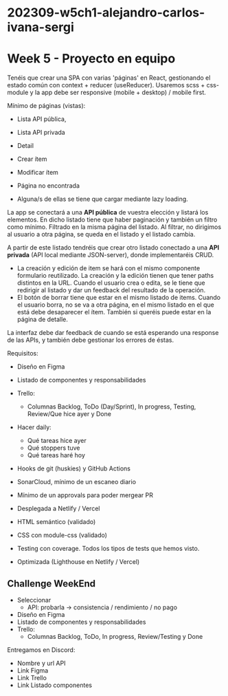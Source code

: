 # 202309-w5ch1-alejandro-carlos-ivana-sergi

# Week 5 - Proyecto en equipo

Tenéis que crear una SPA con varias 'páginas' en React, gestionando el estado común con context + reducer (useReducer). Usaremos scss + css-module y la app debe ser responsive (mobile + desktop) / mobile first.

Mínimo de páginas (vistas):

- Lista API pública,
- Lista API privada
- Detail
- Crear ítem
- Modificar ítem
- Página no encontrada

- Alguna/s de ellas se tiene que cargar mediante lazy loading.

La app se conectará a una **API pública** de vuestra elección y listará los elementos. En dicho listado tiene que haber paginación y también un filtro como mínimo. Filtrado en la misma página del listado. Al filtrar, no dirigimos al usuario a otra página, se queda en el listado y el listado cambia.

A partir de este listado tendréis que crear otro listado conectado a una **API privada** (API local mediante JSON-server), donde implementaréis CRUD.

- La creación y edición de item se hará con el mismo componente formulario reutilizado. La creación y la edición tienen que tener paths distintos en la URL. Cuando el usuario crea o edita, se le tiene que redirigir al listado y dar un feedback del resultado de la operación.
- El botón de borrar tiene que estar en el mismo listado de items. Cuando el usuario borra, no se va a otra página, en el mismo listado en el que está debe desaparecer el ítem. También si queréis puede estar en la página de detalle.

La interfaz debe dar feedback de cuando se está esperando una response de las APIs, y también debe gestionar los errores de éstas.

Requisitos:

- Diseño en Figma
- Listado de componentes y responsabilidades
- Trello:

  - Columnas Backlog, ToDo (Day/Sprint), In progress, Testing, Review/Que hice ayer y Done

- Hacer daily:

  - Qué tareas hice ayer
  - Qué stoppers tuve
  - Qué tareas haré hoy

- Hooks de git (huskies) y GitHub Actions
- SonarCloud, mínimo de un escaneo diario
- Mínimo de un approvals para poder mergear PR
- Desplegada a Netlify / Vercel

- HTML semántico (validado)
- CSS con module-css (validado)
- Testing con coverage. Todos los tipos de tests que hemos visto.
- Optimizada (Lighthouse en Netlify / Vercel)

## Challenge WeekEnd

- Seleccionar
  - API: probarla -> consistencia / rendimiento / no pago
- Diseño en Figma
- Listado de componentes y responsabilidades
- Trello:
  - Columnas Backlog, ToDo, In progress, Review/Testing y Done

Entregamos en Discord:

- Nombre y url API
- Link Figma
- Link Trello
- Link Listado componentes

